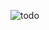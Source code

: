 ![todo](https://github.com/Petrochenk0/React-Todo/assets/96386665/0368894a-5d91-4bae-b440-566b8497385a)
